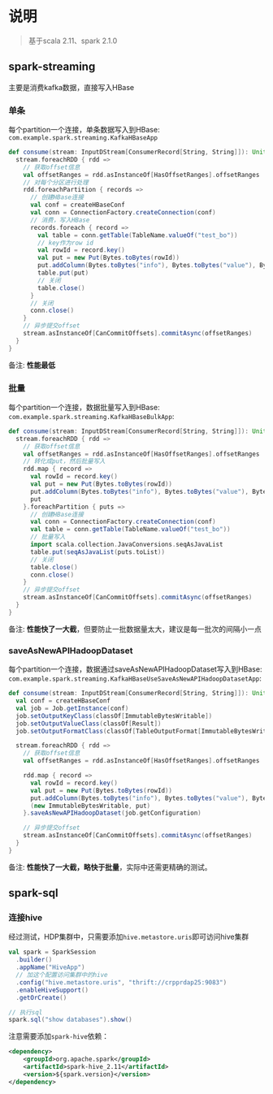 # 说明

> 基于scala 2.11、spark 2.1.0

## spark-streaming

主要是消费kafka数据，直接写入HBase

### 单条

每个partition一个连接，单条数据写入到HBase: `com.example.spark.streaming.KafkaHBaseApp`

```scala
def consume(stream: InputDStream[ConsumerRecord[String, String]]): Unit = {
  stream.foreachRDD { rdd =>
    // 获取offset信息
    val offsetRanges = rdd.asInstanceOf[HasOffsetRanges].offsetRanges
    // 对每个分区进行处理
    rdd.foreachPartition { records =>
      // 创建HBase连接
      val conf = createHBaseConf
      val conn = ConnectionFactory.createConnection(conf)
      // 消费，写入HBase
      records.foreach { record =>
        val table = conn.getTable(TableName.valueOf("test_bo"))
        // key作为row id
        val rowId = record.key()
        val put = new Put(Bytes.toBytes(rowId))
        put.addColumn(Bytes.toBytes("info"), Bytes.toBytes("value"), Bytes.toBytes(record.value()))
        table.put(put)
        // 关闭
        table.close()
      }
      // 关闭
      conn.close()
    }
    // 异步提交offset
    stream.asInstanceOf[CanCommitOffsets].commitAsync(offsetRanges)
  }
}
```

备注: **性能最低**

### 批量

每个partition一个连接，数据批量写入到HBase: `com.example.spark.streaming.KafkaHBaseBulkApp`:

```scala
def consume(stream: InputDStream[ConsumerRecord[String, String]]): Unit = {
  stream.foreachRDD { rdd =>
    // 获取offset信息
    val offsetRanges = rdd.asInstanceOf[HasOffsetRanges].offsetRanges
    // 转化成put，然后批量写入
    rdd.map { record =>
      val rowId = record.key()
      val put = new Put(Bytes.toBytes(rowId))
      put.addColumn(Bytes.toBytes("info"), Bytes.toBytes("value"), Bytes.toBytes(record.value()))
      put
    }.foreachPartition { puts =>
      // 创建HBase连接
      val conn = ConnectionFactory.createConnection(conf)
      val table = conn.getTable(TableName.valueOf("test_bo"))
      // 批量写入
      import scala.collection.JavaConversions.seqAsJavaList
      table.put(seqAsJavaList(puts.toList))
      // 关闭
      table.close()
      conn.close()
    }
    // 异步提交offset
    stream.asInstanceOf[CanCommitOffsets].commitAsync(offsetRanges)
  }
}
```

备注: **性能快了一大截**，但要防止一批数据量太大，建议是每一批次的间隔小一点

### saveAsNewAPIHadoopDataset

每个partition一个连接，数据通过saveAsNewAPIHadoopDataset写入到HBase: `com.example.spark.streaming.KafkaHBaseUseSaveAsNewAPIHadoopDatasetApp`:

```scala
def consume(stream: InputDStream[ConsumerRecord[String, String]]): Unit = {
  val conf = createHBaseConf
  val job = Job.getInstance(conf)
  job.setOutputKeyClass(classOf[ImmutableBytesWritable])
  job.setOutputValueClass(classOf[Result])
  job.setOutputFormatClass(classOf[TableOutputFormat[ImmutableBytesWritable]])

  stream.foreachRDD { rdd =>
    // 获取offset信息
    val offsetRanges = rdd.asInstanceOf[HasOffsetRanges].offsetRanges

    rdd.map { record =>
      val rowId = record.key()
      val put = new Put(Bytes.toBytes(rowId))
      put.addColumn(Bytes.toBytes("info"), Bytes.toBytes("value"), Bytes.toBytes(record.value()))
      (new ImmutableBytesWritable, put)
    }.saveAsNewAPIHadoopDataset(job.getConfiguration)

    // 异步提交offset
    stream.asInstanceOf[CanCommitOffsets].commitAsync(offsetRanges)
  }
}
```

备注: **性能快了一大截，略快于批量**，实际中还需更精确的测试。


## spark-sql

### 连接hive

经过测试，HDP集群中，只需要添加`hive.metastore.uris`即可访问hive集群

```scala
val spark = SparkSession
  .builder()
  .appName("HiveApp")
  // 加这个配置访问集群中的hive
  .config("hive.metastore.uris", "thrift://crpprdap25:9083")
  .enableHiveSupport()
  .getOrCreate()

// 执行sql
spark.sql("show databases").show()
```

注意需要添加`spark-hive`依赖：

```xml
<dependency>
    <groupId>org.apache.spark</groupId>
    <artifactId>spark-hive_2.11</artifactId>
    <version>${spark.version}</version>
</dependency>
```